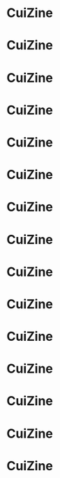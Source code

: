 # CuiZine
# CuiZine
# CuiZine
# CuiZine
# CuiZine
# CuiZine
# CuiZine
# CuiZine
# CuiZine
# CuiZine
# CuiZine
# CuiZine
# CuiZine
# CuiZine
# CuiZine
